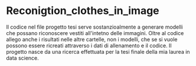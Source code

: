 # Reconigtion_clothes_in_image

Il codice nel file progetto tesi serve sostanzioalmente a generare modelli che possano riconoscere vestiti all'intetno delle immagini.
Oltre al codice allego anche i risultati nelle altre cartelle, non i modelli, che se si vuole possono essere ricreati attraverso i dati di allenamento e il codice.
Il progetto nasce da una ricerca effettuata per la tesi finale della mia laurea in data science.

